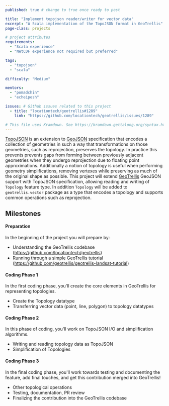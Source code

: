 ```yaml
---
published: true # change to true once ready to post

title: "Implement topojson reader/writer for vector data"
excerpt: "A Scala implementation of the TopoJSON format in GeoTrellis"
page-class: projects

# project attributes
requirements:
  - "Scala experience"
  - "NetCDF experience not required but preferred"

tags:
  - "topojson"
  - "scala"

difficulty: "Medium"

mentors:
  - "pomadchin"
  - "echeipesh"

issues: # Github issues related to this project
  - title: "locationtech/geotrellis#1289"
    link: "https://github.com/locationtech/geotrellis/issues/1289"

# This file uses Kramdown. See https://kramdown.gettalong.org/syntax.html for syntax
---
```

[TopoJSON](https://github.com/mbostock/topojson) is an extension to [GeoJSON](http://geojson.org/) specification that encodes a collection of geometries in such a way that transformations on those geometries, such as reprojection, preserves the topology. In practice this prevents prevents gaps from forming between previously adjacent geometries when they undergo reprojection due to floating point approximations. Additionally a notion of topology is useful when performing geometry simplifications, removing vertexes while preserving as much of the original shape as possible. This project will extend [GeoTrellis](https://geotrellis.io) GeoJSON support with TopoJSON specification, allowing reading and writing of `Topology` feature type. In addition `Topology` will be added to `geotrellis.vector` package as a type that encodes a topology and supports common operations such as reprojection.

## Milestones

#### Preparation

In the beginning of the project you will prepare by:

- Understanding the GeoTrellis codebase (<https://github.com/locationtech/geotrellis>)
- Running through a simple GeoTrellis tutorial (<https://github.com/geotrellis/geotrellis-landsat-tutorial>)

#### Coding Phase 1

In the first coding phase, you'll create the core elements in GeoTrellis for representing topologies.

- Create the Topology datatype
- Transferring vector data (point, line, polygon) to topology datatypes

#### Coding Phase 2

In this phase of coding, you'll work on TopoJSON I/O and simplification algorithms.

- Writing and reading topology data as TopoJSON
- Simplification of Topologies


#### Coding Phase 3

In the final coding phase, you'll work towards testing and documenting the feature, add final touches, and get this contribution merged into GeoTrellis!

- Other topological operations
- Testing, documentation, PR review
- Finalizing the contribution into the GeoTrellis codebase
